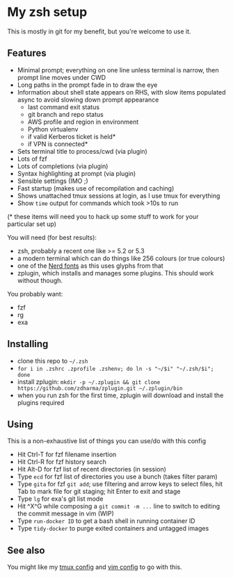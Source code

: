 # My zsh setup

This is mostly in git for my benefit, but you're welcome to use it.

## Features

* Minimal prompt; everything on one line unless terminal is narrow, then prompt line moves under CWD
* Long paths in the prompt fade in to draw the eye
* Information about shell state appears on RHS, with slow items populated async to avoid slowing down prompt appearance
    - last command exit status
    - git branch and repo status
    - AWS profile and region in environment
    - Python virtualenv
    - if valid Kerberos ticket is held*
    - if VPN is connected*
* Sets terminal title to process/cwd (via plugin)
* Lots of fzf
* Lots of completions (via plugin)
* Syntax highlighting at prompt (via plugin)
* Sensible settings (IMO ;)
* Fast startup (makes use of recompilation and caching)
* Shows unattached tmux sessions at login, as I use tmux for everything
* Show `time` output for commands which took >10s to run

(* these items will need you to hack up some stuff to work for your particular set up)

You will need (for best results):

* zsh, probably a recent one like >= 5.2 or 5.3
* a modern terminal which can do things like 256 colours (or true colours)
* one of the [Nerd fonts](https://github.com/ryanoasis/nerd-fonts) as this uses glyphs from that
* zplugin, which installs and manages some plugins. This should work without though.

You probably want:

* fzf
* rg
* exa

## Installing

* clone this repo to `~/.zsh`
* `for i in .zshrc .zprofile .zshenv; do ln -s "~/$i" "~/.zsh/$i"; done`
* install zplugin: `mkdir -p ~/.zplugin && git clone https://github.com/zdharma/zplugin.git ~/.zplugin/bin`
* when you run zsh for the first time, zplugin will download and install the plugins required

## Using

This is a non-exhaustive list of things you can use/do with this config

* Hit Ctrl-T for fzf filename insertion
* Hit Ctrl-R for fzf history search
* Hit Alt-D for fzf list of recent directories (in session)
* Type `ecd` for fzf list of directories you use a bunch (takes filter param)
* Type `gita` for fzf `git add`; use filtering and arrow keys to select files, hit Tab to mark file for git staging; hit Enter to exit and stage
* Type `lg` for exa's git list mode
* Hit ^X^G while composing a `git commit -m ...` line to switch to editing the commit message in vim (WIP)
* Type `run-docker ID` to get a bash shell in running container ID
* Type `tidy-docker` to purge exited containers and untagged images

## See also

You might like my [tmux config](https://jamesoff.net/2017/08/26/tmux-configuration.html) and [vim config](https://bitbucket.org/jamesoff/vim/src) to go with this.
